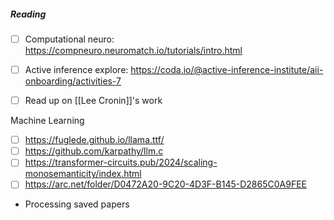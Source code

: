 
##### Reading  
- [ ] Computational neuro: https://compneuro.neuromatch.io/tutorials/intro.html

- [ ] Active inference explore: https://coda.io/@active-inference-institute/aii-onboarding/activities-7

- [ ] Read up on [[Lee Cronin]]'s work  

Machine Learning
- [ ] https://fuglede.github.io/llama.ttf/
- [ ] https://github.com/karpathy/llm.c
- [ ] https://transformer-circuits.pub/2024/scaling-monosemanticity/index.html
- [ ] https://arc.net/folder/D0472A20-9C20-4D3F-B145-D2865C0A9FEE

- Processing saved papers
